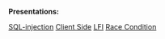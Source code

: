 **Presentations:**

[SQL-injection](http://www.slideshare.net/cyber-punk/sqlinjection-pt1)
[Client Side](http://www.slideshare.net/cyber-punk/client-side-63050604)
[LFI](http://www.slideshare.net/cyber-punk/lfi-63050678)
[Race Condition](http://www.slideshare.net/cyber-punk/race-condition-63050609)

